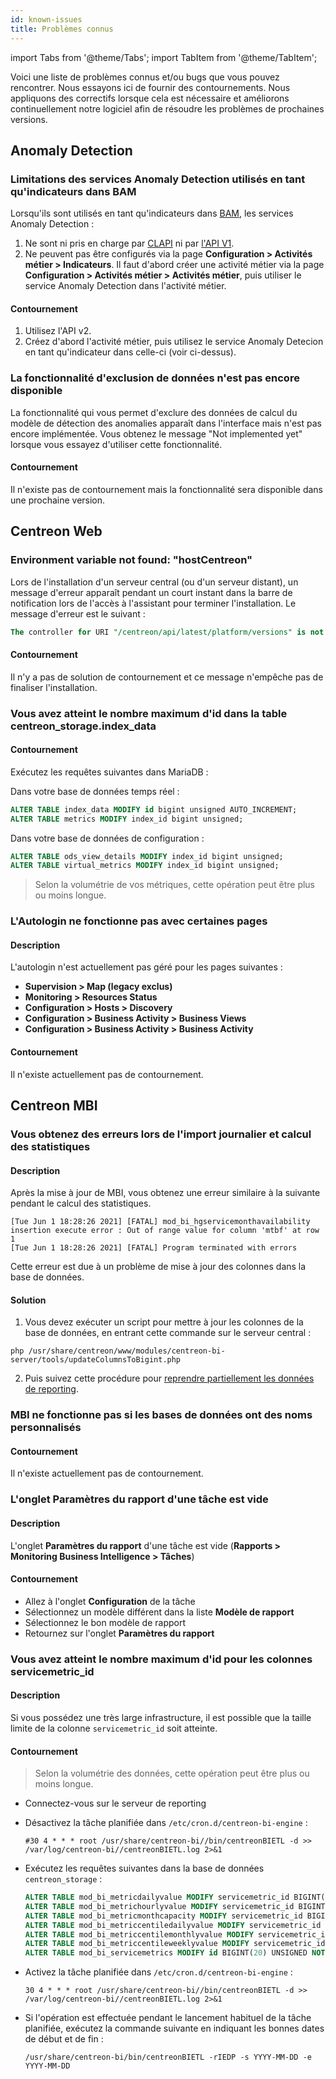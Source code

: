 ```yaml
---
id: known-issues
title: Problèmes connus
---
```


import Tabs from '@theme/Tabs';
import TabItem from '@theme/TabItem';

Voici une liste de problèmes connus et/ou bugs que vous pouvez rencontrer.
Nous essayons ici de fournir des contournements.
Nous appliquons des correctifs lorsque cela est nécessaire et améliorons continuellement notre logiciel afin de résoudre les problèmes de prochaines versions.

## Anomaly Detection

### Limitations des services Anomaly Detection utilisés en tant qu'indicateurs dans BAM

Lorsqu'ils sont utilisés en tant qu'indicateurs dans [BAM](../service-mapping/introduction.md), les services Anomaly Detection :

1. Ne sont ni pris en charge par [CLAPI](../api/clapi.md) ni par [l'API V1](../api/rest-api-v1.md).
2. Ne peuvent pas être configurés via la page **Configuration > Activités métier > Indicateurs**. Il faut d'abord créer une activité métier via la page **Configuration > Activités métier > Activités métier**, puis utiliser le service Anomaly Detection dans l'activité métier.

#### Contournement

1. Utilisez l'API v2.
2. Créez d'abord l'activité métier, puis utilisez le service Anomaly Detecion en tant qu'indicateur dans celle-ci (voir ci-dessus).

### La fonctionnalité d'exclusion de données n'est pas encore disponible

La fonctionnalité qui vous permet d'exclure des données de calcul du modèle de détection des anomalies apparaît dans l'interface mais n'est pas encore implémentée. Vous obtenez le message "Not implemented yet" lorsque vous essayez d'utiliser cette fonctionnalité.

#### Contournement

Il n'existe pas de contournement mais la fonctionnalité sera disponible dans une prochaine version.

## Centreon Web

### Environment variable not found: "hostCentreon"

Lors de l'installation d'un serveur central (ou d'un serveur distant), un message d'erreur apparaît pendant un court instant dans la barre de notification lors de l'accès à l'assistant pour terminer l'installation. Le message d'erreur est le suivant :

```sql
The controller for URI "/centreon/api/latest/platform/versions" is not callable: Environment variable not found: "hostCentreon".
```

#### Contournement

Il n'y a pas de solution de contournement et ce message n'empêche pas de finaliser l'installation.

### Vous avez atteint le nombre maximum d'id dans la table centreon_storage.index_data

#### Contournement

Exécutez les requêtes suivantes dans MariaDB :

Dans votre base de données temps réel :
```sql
ALTER TABLE index_data MODIFY id bigint unsigned AUTO_INCREMENT;
ALTER TABLE metrics MODIFY index_id bigint unsigned;
```

Dans votre base de données de configuration :
```sql
ALTER TABLE ods_view_details MODIFY index_id bigint unsigned;
ALTER TABLE virtual_metrics MODIFY index_id bigint unsigned;
```

> Selon la volumétrie de vos métriques, cette opération peut être plus ou moins longue.

### L'Autologin ne fonctionne pas avec certaines pages

#### Description

L'autologin n'est actuellement pas géré pour les pages suivantes :

* **Supervision > Map (legacy exclus)**
* **Monitoring > Resources Status**
* **Configuration > Hosts > Discovery**
* **Configuration > Business Activity > Business Views**
* **Configuration > Business Activity > Business Activity**

#### Contournement

Il n'existe actuellement pas de contournement.

## Centreon MBI

### Vous obtenez des erreurs lors de l'import journalier et calcul des statistiques

#### Description

Après la mise à jour de MBI, vous obtenez une erreur similaire à la suivante pendant le calcul des statistiques.

```shell
[Tue Jun 1 18:28:26 2021] [FATAL] mod_bi_hgservicemonthavailability insertion execute error : Out of range value for column 'mtbf' at row 1
[Tue Jun 1 18:28:26 2021] [FATAL] Program terminated with errors
```

Cette erreur est due à un problème de mise à jour des colonnes dans la base de données.

#### Solution

1. Vous devez exécuter un script pour mettre à jour les colonnes de la base de données, en entrant cette commande sur le serveur central :

  ```shell
  php /usr/share/centreon/www/modules/centreon-bi-server/tools/updateColumnsToBigint.php
  ```

2. Puis suivez cette procédure pour [reprendre partiellement les données de reporting](../reporting/concepts.md#comment-reprendre-partiellement-les-données-de-reporting-).

### MBI ne fonctionne pas si les bases de données ont des noms personnalisés

#### Contournement

Il n'existe actuellement pas de contournement.

### L'onglet Paramètres du rapport d'une tâche est vide

#### Description

L'onglet **Paramètres du rapport** d'une tâche est vide (**Rapports > Monitoring Business Intelligence > Tâches**)

#### Contournement

* Allez à l'onglet **Configuration** de la tâche
* Sélectionnez un modèle différent dans la liste **Modèle de rapport**
* Sélectionnez le bon modèle de rapport
* Retournez sur l'onglet **Paramètres du rapport**

### Vous avez atteint le nombre maximum d'id pour les colonnes servicemetric_id

#### Description

Si vous possédez une très large infrastructure, il est possible que la taille limite de la colonne `servicemetric_id` soit atteinte.

#### Contournement

> Selon la volumétrie des données, cette opération peut être plus ou moins longue.

* Connectez-vous sur le serveur de reporting
* Désactivez la tâche planifiée dans `/etc/cron.d/centreon-bi-engine` :

    ```shell
    #30 4 * * * root /usr/share/centreon-bi//bin/centreonBIETL -d >> /var/log/centreon-bi//centreonBIETL.log 2>&1
    ```

* Exécutez les requêtes suivantes dans la base de données `centreon_storage` :

    ```sql
    ALTER TABLE mod_bi_metricdailyvalue MODIFY servicemetric_id BIGINT(20) UNSIGNED NOT NULL;
    ALTER TABLE mod_bi_metrichourlyvalue MODIFY servicemetric_id BIGINT(20) UNSIGNED NOT NULL;
    ALTER TABLE mod_bi_metricmonthcapacity MODIFY servicemetric_id BIGINT(20) UNSIGNED NOT NULL;
    ALTER TABLE mod_bi_metriccentiledailyvalue MODIFY servicemetric_id BIGINT(20) UNSIGNED NOT NULL;
    ALTER TABLE mod_bi_metriccentilemonthlyvalue MODIFY servicemetric_id BIGINT(20) UNSIGNED NOT NULL;
    ALTER TABLE mod_bi_metriccentileweeklyvalue MODIFY servicemetric_id BIGINT(20) UNSIGNED NOT NULL;
    ALTER TABLE mod_bi_servicemetrics MODIFY id BIGINT(20) UNSIGNED NOT NULL AUTO_INCREMENT;
    ```

* Activez la tâche planifiée dans `/etc/cron.d/centreon-bi-engine` :

    ```shell
    30 4 * * * root /usr/share/centreon-bi//bin/centreonBIETL -d >> /var/log/centreon-bi//centreonBIETL.log 2>&1
    ```

* Si l'opération est effectuée pendant le lancement habituel de la tâche planifiée, exécutez la commande suivante en indiquant les bonnes dates de début et de fin :

    ```shell
    /usr/share/centreon-bi/bin/centreonBIETL -rIEDP -s YYYY-MM-DD -e YYYY-MM-DD
    ```
